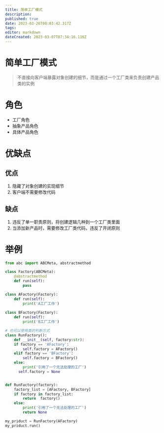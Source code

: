 ```yaml
---
title: 简单工厂模式
description: 
published: true
date: 2023-03-26T08:03:42.317Z
tags: 
editor: markdown
dateCreated: 2023-03-07T07:34:16.110Z
---
```


# 简单工厂模式
> 不直接向客户端暴露对象创建的细节，而是通过一个工厂类来负责创建产品类的实例

# 角色
- 工厂角色
- 抽象产品角色
- 具体产品角色


# 优缺点
## 优点
1. 隐藏了对象创建的实现细节
2. 客户端不需要修改代码

## 缺点
1. 违反了单一职责原则，将创建逻辑几种到一个工厂类里面
2. 当添加新产品时，需要修改工厂类代码，违反了开闭原则


# 举例
```python
from abc import ABCMeta, abstractmethod

class Factory(ABCMeta):
    @abstractmethod
    def run(self):
        pass

class AFactory(Factory):
    def run(self):
        print('A工厂工作')
        
class BFactory(Factory):
    def run(self):
        print('B工厂工作')  

# 也可以使用类的判断方式
class RunFactory():
	def __init__(self, factory:str):
  	if factory == 'AFactory':
    	self.factory = AFactory()
    elif factory == 'BFactory':
    	self.factory = BFactory()
    else:
    	print('引用了一个无法处理的工厂')
      self.factory = None


def RunFactory(factory):
    factory_list = [AFactory, BFactory]     
    if factory in factory_list:
        return  factory()
    else:
        print('引用了一个无法处理的工厂')
        return None

my_priduct = RunFactory(AFactory)
my_priduct.run()
        
        
        
        
        
        
        
        
        

```